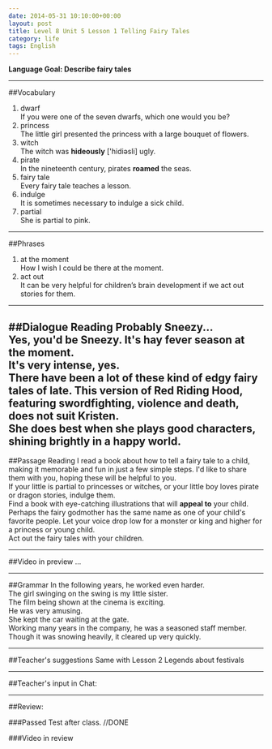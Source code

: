 ```yaml
---
date: 2014-05-31 10:10:00+00:00
layout: post
title: Level 8 Unit 5 Lesson 1 Telling Fairy Tales 
category: life
tags: English
---
```

**Language Goal: Describe fairy tales**

----------
##Vocabulary
1. dwarf  
If you were one of the seven dwarfs, which one would you be?
2. princess  
The little girl presented the princess with a large bouquet of flowers.
3. witch  
The witch was **hideously** ['hidiəsli] ugly.
4. pirate  
In the nineteenth century, pirates **roamed** the seas.
5. fairy tale  
Every fairy tale teaches a lesson.
6. indulge  
It is sometimes necessary to indulge a sick child.
7. partial  
She is partial to pink.

----------
##Phrases 
1. at the moment  
How I wish I could be there at the moment.
2. act out  
It can be very helpful for children’s brain development if we act out stories for them.

----------
##Dialogue Reading
Probably Sneezy...  
Yes, you'd be Sneezy. It's hay fever season at the moment.  
It's very **intense**, yes.  
There have been a lot of these kind of **edgy** fairy tales of late.
This version of Red Riding Hood, featuring swordfighting, violence and death, does not suit Kristen.  
She does best when she plays good characters, shining brightly in a happy world.
----------
##Passage Reading
I read a book about how to tell a fairy tale to a child, making it memorable and fun in just a few simple steps. I'd like to share them with you, hoping these will be helpful to you.  
If your little is partial to princesses or witches, or your little boy loves pirate or dragon stories, indulge them.  
Find a book with eye-catching illustrations that will **appeal to** your child.  
Perhaps the fairy godmother has the same name as one of your child's favorite people. 
Let your voice drop low for a monster or king and higher for a princess or young child.  
Act out the fairy tales with your children.

----------
##Video in preview
...

----------
##Grammar
In the following years, he worked even harder.  
The girl swinging on the swing is my little sister.  
The film being shown at the cinema is exciting.  
He was very amusing.  
She kept the car waiting at the gate.  
Working many years in the company, he was a seasoned staff member.  
Though it was snowing heavily, it cleared up very quickly. 

----------
##Teacher's suggestions
Same with Lesson 2 Legends about festivals

 
----------
##Teacher's input in Chat:  

----------
##Review:

###Passed Test after class.
//DONE

###Video in review


